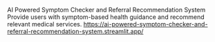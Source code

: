 AI Powered Symptom Checker and Referral Recommendation System
Provide users with symptom-based health guidance and recommend relevant medical services.
https://ai-powered-symptom-checker-and-referral-recommendation-system.streamlit.app/
